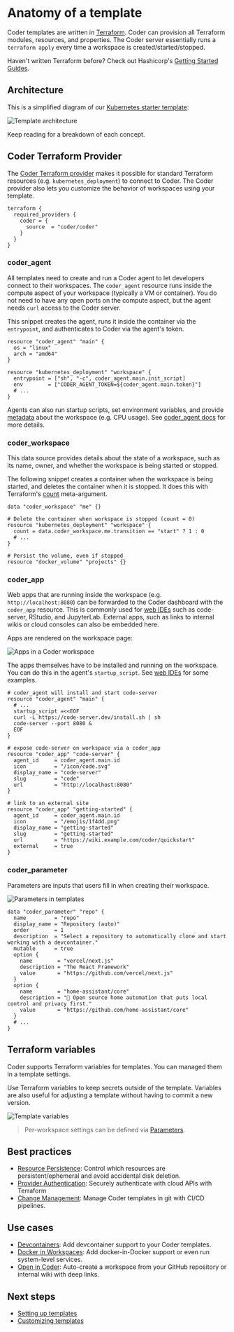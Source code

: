 # Anatomy of a template

Coder templates are written in [Terraform](https://terraform.io).
Coder can provision all Terraform modules, resources, and
properties. The Coder server essentially runs a `terraform apply`
every time a workspace is created/started/stopped.

Haven't written Terraform before? Check out Hashicorp's [Getting Started Guides](https://developer.hashicorp.com/terraform/tutorials).

## Architecture

This is a simplified diagram of our [Kubernetes starter
template](https://github.com/coder/coder/blob/main/examples/templates/kubernetes/main.tf):

![Template architecture](../images/templates/template-anatomy.png)

Keep reading for a breakdown of each concept.

## Coder Terraform Provider

The [Coder Terraform
provider](https://registry.terraform.io/providers/coder/coder/latest)
makes it possible for standard Terraform resources
(e.g. `kubernetes_deployment`) to connect to Coder. The Coder provider
also lets you customize the behavior of workspaces using your
template.

```hcl
terraform {
  required_providers {
    coder = {
      source  = "coder/coder"
    }
  }
}
```

### coder_agent

All templates need to create and run a Coder agent to let developers
connect to their workspaces. The `coder_agent` resource runs inside
the compute aspect of your workspace (typically a VM or
container). You do not need to have any open ports on the compute
aspect, but the agent needs `curl` access to the Coder server.

This snippet creates the agent, runs it inside the container via the
`entrypoint`, and authenticates to Coder via the agent's token.

```hcl
resource "coder_agent" "main" {
  os = "linux"
  arch = "amd64"
}

resource "kubernetes_deployment" "workspace" {
  entrypoint = ["sh", "-c", coder_agent.main.init_script]
  env        = ["CODER_AGENT_TOKEN=${coder_agent.main.token}"]
  # ...
}
```

Agents can also run startup scripts, set environment variables, and
provide [metadata](../agent-metadata.md) about the workspace (e.g. CPU
usage). See [coder_agent
docs](https://registry.terraform.io/providers/coder/coder/latest/docs/resources/agent#startup_script)
for more details.

### coder_workspace

This data source provides details about the state of a workspace, such
as its name, owner, and whether the workspace is being started or
stopped.

The following snippet creates a container when the workspace is being
started, and deletes the container when it is stopped. It does this
with Terraform's
[count](https://developer.hashicorp.com/terraform/language/meta-arguments/count)
meta-argument.

```hcl
data "coder_workspace" "me" {}

# Delete the container when workspace is stopped (count = 0)
resource "kubernetes_deployment" "workspace" {
  count = data.coder_workspace.me.transition == "start" ? 1 : 0
  # ...
}

# Persist the volume, even if stopped
resource "docker_volume" "projects" {}
```

### coder_app

Web apps that are running inside the workspace
(e.g. `http://localhost:8080`) can be forwarded to the Coder dashboard
with the `coder_app` resource. This is commonly used for [web
IDEs](../ides/web-ides.md) such as code-server, RStudio, and
JupyterLab. External apps, such as links to internal wikis or cloud
consoles can also be embedded here.

Apps are rendered on the workspace page:

![Apps in a Coder workspace](../images/templates/workspace-apps.png)

The apps themselves have to be installed and running on the
workspace. You can do this in the agent's `startup_script`. See [web
IDEs](../ides/web-ides.md) for some examples.

```hcl
# coder_agent will install and start code-server
resource "coder_agent" "main" {
  # ...
  startup_script =<<EOF
  curl -L https://code-server.dev/install.sh | sh
  code-server --port 8080 &
  EOF
}

# expose code-server on workspace via a coder_app
resource "coder_app" "code-server" {
  agent_id     = coder_agent.main.id
  icon         = "/icon/code.svg"
  display_name = "code-server"
  slug         = "code"
  url          = "http://localhost:8080"
}

# link to an external site
resource "coder_app" "getting-started" {
  agent_id     = coder_agent.main.id
  icon         = "/emojis/1f4dd.png"
  display_name = "getting-started"
  slug         = "getting-started"
  url          = "https://wiki.example.com/coder/quickstart"
  external     = true
}
```

### coder_parameter

Parameters are inputs that users fill in when creating their workspace.

![Parameters in templates](../images/parameters.png)

```hcl
data "coder_parameter" "repo" {
  name         = "repo"
  display_name = "Repository (auto)"
  order        = 1
  description  = "Select a repository to automatically clone and start working with a devcontainer."
  mutable      = true
  option {
    name        = "vercel/next.js"
    description = "The React Framework"
    value       = "https://github.com/vercel/next.js"
  }
  option {
    name        = "home-assistant/core"
    description = "🏡 Open source home automation that puts local control and privacy first."
    value       = "https://github.com/home-assistant/core"
  }
  # ...
}
```

## Terraform variables

Coder supports Terraform variables for templates. You can managed them
in a template settings.

Use Terraform variables to keep secrets outside of the
template. Variables are also useful for adjusting a template without
having to commit a new version.

![Template variables](../images/templates/template-variables.png)

> Per-workspace settings can be defined via [Parameters](./parameters.md).

## Best practices
- [Resource Persistence](./resource-persistence.md): Control which resources are persistent/ephemeral and avoid accidental disk deletion.
- [Provider Authentication](./provider-authentication.md): Securely authenticate with cloud APIs with Terraform
- [Change Management](./change-management.md): Manage Coder templates in git with CI/CD pipelines.

## Use cases

- [Devcontainers](./devcontainers.md): Add devcontainer support to your Coder templates.
- [Docker in Workspaces](./docker-in-workspaces.md): Add docker-in-Docker support or even run system-level services.
- [Open in Coder](./open-in-coder.md): Auto-create a workspace from your GitHub repository or internal wiki with deep links.

## Next steps

- [Setting up templates](./best-practices.md)
- [Customizing templates](./customizing.md)

